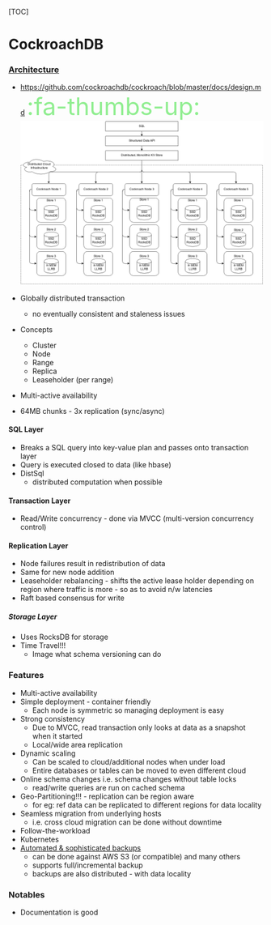 [TOC]

# CockroachDB
### [Architecture](https://www.cockroachlabs.com/docs/stable/architecture/overview.html)
- https://github.com/cockroachdb/cockroach/blob/master/docs/design.md <font size=30 color=lightgreen>:fa-thumbs-up:</font>
    ![](https://raw.githubusercontent.com/cockroachdb/cockroach/master/docs/media/architecture.png)

- Globally distributed transaction
    - no eventually consistent and staleness issues
- Concepts
    - Cluster
    - Node
    - Range
    - Replica
    - Leaseholder (per range)
- Multi-active availability
- 64MB chunks - 3x replication (sync/async)

#### SQL Layer
- Breaks a SQL query into key-value plan and passes onto transaction layer
- Query is executed closed to data (like hbase)
- DistSql
    - distributed computation when possible

#### Transaction Layer
- Read/Write concurrency - done via MVCC (multi-version concurrency control)

#### Replication Layer
- Node failures result in redistribution of data
- Same for new node addition
- Leaseholder rebalancing - shifts the active lease holder depending on region where traffic is more - so as to avoid n/w latencies
- Raft based consensus for write

##### Storage Layer
- Uses RocksDB for storage
- Time Travel!!!
    - Image what schema versioning can do

### Features
- Multi-active availability
- Simple deployment - container friendly
    - Each node is symmetric so managing deployment is easy
- Strong consistency
    - Due to MVCC, read transaction only looks at data as a snapshot when it started
    - Local/wide area replication
- Dynamic scaling
    - Can be scaled to cloud/additional nodes when under load
    - Entire databases or tables can be moved to even different cloud
- Online schema changes i.e. schema changes without table locks
    - read/write queries are run on cached schema
- Geo-Partitioning!!! - replication can be region aware
    - for eg: ref data can be replicated to different regions for data locality
- Seamless migration from underlying hosts
    - i.e. cross cloud migration can be done without downtime
- Follow-the-workload
- Kubernetes
- [Automated & sophisticated backups](https://www.cockroachlabs.com/docs/stable/backup.html)
    - can be done against AWS S3 (or compatible) and many others
    - supports full/incremental backup
    - backups are also distributed - with data locality

### Notables
- Documentation is good
